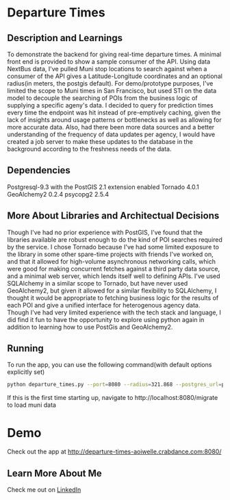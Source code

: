 Departure Times
====================

## Description and Learnings
To demonstrate the backend for giving real-time departure times. A minimal front end is provided to show a sample consumer of the API.
Using data NextBus data, I've pulled Muni stop locations to search against when a consumer of the API gives a Latitude-Longitude coordinates and an optional radius(in meters, the postgis default).
For demo/prototype purposes, I've limited the scope to Muni times in San Francisco, but used STI on the data model to decouple the searching of POIs from the business logic of supplying a specific ageny's data.
I decided to query for prediction times every time the endpoint was hit instead of pre-emptively caching, given the lack of insights around usage patterns or bottlenecks as well as allowing for more accurate data.
Also, had there been more data sources and a better understanding of the frequency of data updates per agency, I would have created a job server to make these updates to the database in the background according to the freshness needs of the data.

## Dependencies
Postgresql-9.3 with the PostGIS 2.1 extension enabled
Tornado 4.0.1
GeoAlchemy2 0.2.4
psycopg2 2.5.4

## More About Libraries and Architectual Decisions
Though I've had no prior experience with PostGIS, I've found that the libraries available are robust enough to do the kind of POI searches required by the service.
I chose Tornado because I've had some limited exposure to the library in some other spare-time projects with friends I've worked on, and that it allowed for high-volume asynchronous networking calls, which were good for making concurrent fetches against a third party data source, and a minimal web server, which lends itself well to defining APIs.
I've used SQLAlchemy in a similar scope to Tornado, but have never used GeoAlchemy2, but given it allowed for a similar flexibility to SQLAlchemy, I thought it would be appropriate to fetching business logic for the results of each POI and give a unified interface for heterogenous agency data.
Though I've had very limited experience with the tech stack and language, I did find it fun to have the opportunity to explore using python again in addition to learning how to use PostGis and GeoAlchemy2.

## Running
To run the app, you can use the following command(with default options explicitly set)
```bash
python departure_times.py --port=8080 --radius=321.868 --postgres_url=postgresql://localhost/departure_times
```
If this is the first time starting up, navigate to http://localhost:8080/migrate to load muni data

# Demo
Check out the app at http://departure-times-aoiwelle.crabdance.com:8080/

## Learn More About Me
Check me out on [LinkedIn](www.linkedin.com/pub/neal-wiggins/6/878/388/)
